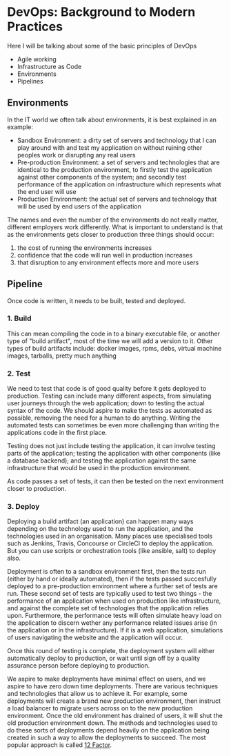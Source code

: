 # DevOps: Background to Modern Practices

Here I will be talking about some of the basic principles of DevOps

- Agile working
- Infrastructure as Code
- Environments
- Pipelines


## Environments

In the IT world we often talk about environments, it is best explained in an example:

- Sandbox Environment: a dirty set of servers and technology that I can play around with and test my application on without ruining other peoples work or disrupting any real users
- Pre-production Environment: a set of servers and technologies that are identical to the production environment, to firstly test the application against other components of the system; and secondly test performance of the application on infrastructure which represents what the end user will use
- Production Environment: the actual set of servers and technology that will be used by end users of the application

The names and even the number of the environments do not really matter, different employers work differently.  What is important to understand is that as the environments gets closer to production three things should occur:

1. the cost of running the environments increases
2. confidence that the code will run well in production increases
3. that disruption to any environment effects more and more users

## Pipeline
Once code is written, it needs to be built, tested and deployed.

### 1. Build
This can mean compiling the code in to a binary executable file, or another type of "build artifact", most of the time we will add a version to it.  Other types of build artifacts include: docker images, rpms, debs, virtual machine images, tarballs, pretty much anything


### 2. Test
We need to test that code is of good quality before it gets deployed to production.  Testing can include many different aspects, from simulating user journeys through the web application; down to testing the actual syntax of the code.  We should aspire to make the tests as automated as possible, removing the need for a human to do anything.  Writing the automated tests can sometimes be even more challenging than writing the applications code in the first place.

Testing does not just include testing the application, it can involve testing parts of the application; testing the application with other components (like a database backend); and testing the application against the same infrastructure that would be used in the production environment.

As code passes a set of tests, it can then be tested on the next environment closer to production.

### 3. Deploy

Deploying a build artifact (an application) can happen many ways depending on the technology used to run the application, and the technologies used in an organisation.  Many places use specialised tools such as Jenkins, Travis, Concourse or CircleCI to deploy the application.  But you can use scripts or orchestration tools (like ansible, salt) to deploy also.

Deployment is often to a sandbox environment first, then the tests run (either by hand or ideally automated), then if the tests passed succesfully deployed to a pre-production environment where a further set of tests are run.  These second set of tests are typically used to test two things - the performance of an application when used on production like infrastructure, and against the complete set of technologies that the application relies upon.  Furthermore, the performance tests will often simulate heavy load on the application to discern wether any performance related issues arise (in the application or in the infrastructure).  If it is a web application, simulations of users navigating the website and the application will occur.

Once this round of testing is complete, the deployment system will either automatically deploy to production, or wait until sign off by a quality assurance person before deploying to production.

We aspire to make deployments have minimal effect on users, and we aspire to have zero down time deployments.  There are various techniques and technologies that allow us to achieve it.  For example, some deployments will create a brand new production environment, then instruct a load balancer to migrate users across on to the new production environment.  Once the old environment has drained of users, it will shut the old production environment down.  The methods and technologies used to do these sorts of deployments depend heavily on the application being created in such a way to allow the deployments to succeed.  The most popular approach is called [12 Factor](https://12factor.net/).
